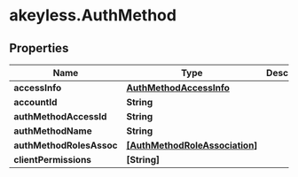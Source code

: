 # akeyless.AuthMethod

## Properties

Name | Type | Description | Notes
------------ | ------------- | ------------- | -------------
**accessInfo** | [**AuthMethodAccessInfo**](AuthMethodAccessInfo.md) |  | [optional] 
**accountId** | **String** |  | [optional] 
**authMethodAccessId** | **String** |  | [optional] 
**authMethodName** | **String** |  | [optional] 
**authMethodRolesAssoc** | [**[AuthMethodRoleAssociation]**](AuthMethodRoleAssociation.md) |  | [optional] 
**clientPermissions** | **[String]** |  | [optional] 


